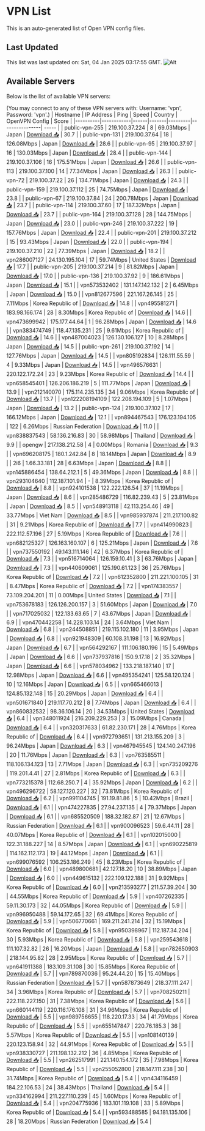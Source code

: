 # VPN List

This is an auto-generated list of Open VPN config files.

## Last Updated

This list was last updated on: Sat, 04 Jan 2025 03:17:55 GMT.
![Alt](https://repobeats.axiom.co/api/embed/186b98318ef1479477931607c1ad7d823f12451f.svg "Repobeats analytics image")

## Available Servers

Below is the list of available VPN servers:

(You may connect to any of these VPN servers with: Username: 'vpn', Password: 'vpn'.)
| Hostname | IP Address | Ping | Speed | Country | OpenVPN Config | Score |
|----------|------------|------|-------|---------|----------------| ----- |
| public-vpn-255 | 219.100.37.224 | 8 | 69.03Mbps | Japan | [Download 📥](./configs/server_0_JP.ovpn) | 30.7 |
| public-vpn-131 | 219.100.37.64 | 18 | 126.08Mbps | Japan | [Download 📥](./configs/server_1_JP.ovpn) | 28.6 |
| public-vpn-95 | 219.100.37.97 | 16 | 130.03Mbps | Japan | [Download 📥](./configs/server_2_JP.ovpn) | 28.4 |
| public-vpn-144 | 219.100.37.106 | 16 | 175.51Mbps | Japan | [Download 📥](./configs/server_3_JP.ovpn) | 26.6 |
| public-vpn-113 | 219.100.37.100 | 14 | 77.34Mbps | Japan | [Download 📥](./configs/server_4_JP.ovpn) | 26.3 |
| public-vpn-72 | 219.100.37.22 | 26 | 134.71Mbps | Japan | [Download 📥](./configs/server_5_JP.ovpn) | 24.3 |
| public-vpn-159 | 219.100.37.112 | 25 | 74.75Mbps | Japan | [Download 📥](./configs/server_6_JP.ovpn) | 23.8 |
| public-vpn-67 | 219.100.37.84 | 24 | 200.78Mbps | Japan | [Download 📥](./configs/server_7_JP.ovpn) | 23.7 |
| public-vpn-114 | 219.100.37.60 | 17 | 187.32Mbps | Japan | [Download 📥](./configs/server_8_JP.ovpn) | 23.7 |
| public-vpn-164 | 219.100.37.128 | 28 | 144.75Mbps | Japan | [Download 📥](./configs/server_9_JP.ovpn) | 23.0 |
| public-vpn-246 | 219.100.37.222 | 19 | 157.76Mbps | Japan | [Download 📥](./configs/server_10_JP.ovpn) | 22.4 |
| public-vpn-201 | 219.100.37.212 | 15 | 93.43Mbps | Japan | [Download 📥](./configs/server_11_JP.ovpn) | 22.0 |
| public-vpn-194 | 219.100.37.210 | 22 | 77.39Mbps | Japan | [Download 📥](./configs/server_12_JP.ovpn) | 18.2 |
| vpn286007127 | 24.130.195.104 | 17 | 59.74Mbps | United States | [Download 📥](./configs/server_13_US.ovpn) | 17.7 |
| public-vpn-205 | 219.100.37.214 | 9 | 81.82Mbps | Japan | [Download 📥](./configs/server_14_JP.ovpn) | 17.0 |
| public-vpn-136 | 219.100.37.92 | 9 | 186.61Mbps | Japan | [Download 📥](./configs/server_15_JP.ovpn) | 15.1 |
| vpn573532402 | 131.147.142.132 | 2 | 6.45Mbps | Japan | [Download 📥](./configs/server_16_JP.ovpn) | 15.0 |
| vpn812677596 | 221.167.26.145 | 25 | 7.11Mbps | Korea Republic of | [Download 📥](./configs/server_17_KR.ovpn) | 14.8 |
| vpn495581271 | 183.98.166.174 | 28 | 8.30Mbps | Korea Republic of | [Download 📥](./configs/server_18_KR.ovpn) | 14.6 |
| vpn473699942 | 175.177.44.64 | 1 | 96.28Mbps | Japan | [Download 📥](./configs/server_19_JP.ovpn) | 14.6 |
| vpn383474749 | 118.47.135.231 | 25 | 9.61Mbps | Korea Republic of | [Download 📥](./configs/server_20_KR.ovpn) | 14.6 |
| vpn487004023 | 126.130.106.127 | 10 | 8.28Mbps | Japan | [Download 📥](./configs/server_21_JP.ovpn) | 14.5 |
| public-vpn-261 | 219.100.37.192 | 14 | 127.76Mbps | Japan | [Download 📥](./configs/server_22_JP.ovpn) | 14.5 |
| vpn805192834 | 126.111.55.59 | 4 | 9.33Mbps | Japan | [Download 📥](./configs/server_23_JP.ovpn) | 14.5 |
| vpn496576631 | 220.122.172.24 | 23 | 9.23Mbps | Korea Republic of | [Download 📥](./configs/server_24_KR.ovpn) | 14.4 |
| vpn658545401 | 126.206.186.219 | 5 | 111.77Mbps | Japan | [Download 📥](./configs/server_25_JP.ovpn) | 13.9 |
| vpn212140070 | 175.114.235.135 | 34 | 9.06Mbps | Korea Republic of | [Download 📥](./configs/server_26_KR.ovpn) | 13.7 |
| vpn122208194109 | 122.208.194.109 | 5 | 1.07Mbps | Japan | [Download 📥](./configs/server_27_JP.ovpn) | 13.2 |
| public-vpn-124 | 219.100.37.102 | 17 | 166.12Mbps | Japan | [Download 📥](./configs/server_28_JP.ovpn) | 12.1 |
| vpn894467543 | 176.123.194.105 | 122 | 6.26Mbps | Russian Federation | [Download 📥](./configs/server_29_RU.ovpn) | 11.0 |
| vpn838837543 | 58.136.216.83 | 30 | 58.98Mbps | Thailand | [Download 📥](./configs/server_30_TH.ovpn) | 9.9 |
| opengw | 217.138.212.58 | 4 | 0.00Mbps | Romania | [Download 📥](./configs/server_31_RO.ovpn) | 9.3 |
| vpn696208175 | 180.1.242.84 | 8 | 18.14Mbps | Japan | [Download 📥](./configs/server_32_JP.ovpn) | 8.9 |
| 2i6 | 1.66.33.181 | 28 | 6.63Mbps | Japan | [Download 📥](./configs/server_33_JP.ovpn) | 8.8 |
| vpn145886454 | 138.64.212.1 | 5 | 49.36Mbps | Japan | [Download 📥](./configs/server_34_JP.ovpn) | 8.8 |
| vpn293104640 | 112.187.101.94 | - | 8.39Mbps | Korea Republic of | [Download 📥](./configs/server_35_KR.ovpn) | 8.8 |
| vpn924101538 | 122.222.126.54 | 37 | 11.19Mbps | Japan | [Download 📥](./configs/server_36_JP.ovpn) | 8.6 |
| vpn285486729 | 116.82.239.43 | 5 | 23.81Mbps | Japan | [Download 📥](./configs/server_37_JP.ovpn) | 8.5 |
| vpn548913118 | 42.113.254.46 | 49 | 33.77Mbps | Viet Nam | [Download 📥](./configs/server_38_VN.ovpn) | 8.5 |
| vpn985937874 | 211.217.100.82 | 31 | 9.21Mbps | Korea Republic of | [Download 📥](./configs/server_39_KR.ovpn) | 7.7 |
| vpn414990823 | 222.112.57.196 | 27 | 5.19Mbps | Korea Republic of | [Download 📥](./configs/server_40_KR.ovpn) | 7.6 |
| vpn682125327 | 126.163.160.107 | 6 | 125.21Mbps | Japan | [Download 📥](./configs/server_41_JP.ovpn) | 7.6 |
| vpn737550192 | 49.143.111.146 | 42 | 6.37Mbps | Korea Republic of | [Download 📥](./configs/server_42_KR.ovpn) | 7.3 |
| vpn516714064 | 126.159.10.41 | 3 | 63.76Mbps | Japan | [Download 📥](./configs/server_43_JP.ovpn) | 7.3 |
| vpn440609061 | 125.190.61.123 | 36 | 25.76Mbps | Korea Republic of | [Download 📥](./configs/server_44_KR.ovpn) | 7.2 |
| vpn612352800 | 211.221.100.105 | 31 | 8.47Mbps | Korea Republic of | [Download 📥](./configs/server_45_KR.ovpn) | 7.2 |
| vpn174383557 | 73.109.204.201 | 11 | 0.00Mbps | United States | [Download 📥](./configs/server_46_US.ovpn) | 7.1 |
| vpn753678183 | 126.126.200.157 | 3 | 51.60Mbps | Japan | [Download 📥](./configs/server_47_JP.ovpn) | 7.0 |
| vpn717025032 | 122.133.63.65 | 7 | 43.67Mbps | Japan | [Download 📥](./configs/server_48_JP.ovpn) | 6.9 |
| vpn470442258 | 14.228.103.14 | 24 | 3.64Mbps | Viet Nam | [Download 📥](./configs/server_49_VN.ovpn) | 6.8 |
| vpn244508851 | 219.115.102.180 | 11 | 3.95Mbps | Japan | [Download 📥](./configs/server_50_JP.ovpn) | 6.8 |
| vpn921948309 | 60.108.31.198 | 13 | 16.92Mbps | Japan | [Download 📥](./configs/server_51_JP.ovpn) | 6.7 |
| vpn564292167 | 111.106.180.196 | 15 | 5.49Mbps | Japan | [Download 📥](./configs/server_52_JP.ovpn) | 6.6 |
| vpn737937816 | 150.9.17.18 | 2 | 35.32Mbps | Japan | [Download 📥](./configs/server_53_JP.ovpn) | 6.6 |
| vpn578034962 | 133.218.187.140 | 17 | 12.98Mbps | Japan | [Download 📥](./configs/server_54_JP.ovpn) | 6.6 |
| vpn495354241 | 125.58.120.124 | 10 | 12.16Mbps | Japan | [Download 📥](./configs/server_55_JP.ovpn) | 6.5 |
| vpn665466013 | 124.85.132.148 | 15 | 20.29Mbps | Japan | [Download 📥](./configs/server_56_JP.ovpn) | 6.4 |
| vpn501671840 | 219.117.70.212 | 8 | 7.74Mbps | Japan | [Download 📥](./configs/server_57_JP.ovpn) | 6.4 |
| vpn860832532 | 98.36.106.14 | 20 | 34.53Mbps | United States | [Download 📥](./configs/server_58_US.ovpn) | 6.4 |
| vpn348011924 | 216.209.229.253 | 3 | 15.09Mbps | Canada | [Download 📥](./configs/server_59_CA.ovpn) | 6.4 |
| vpn320317633 | 61.82.230.171 | 28 | 4.76Mbps | Korea Republic of | [Download 📥](./configs/server_60_KR.ovpn) | 6.4 |
| vpn972793651 | 131.213.155.209 | 3 | 96.24Mbps | Japan | [Download 📥](./configs/server_61_JP.ovpn) | 6.3 |
| vpn467945545 | 124.140.247.196 | 20 | 11.76Mbps | Japan | [Download 📥](./configs/server_62_JP.ovpn) | 6.3 |
| vpn763585511 | 118.106.134.123 | 13 | 7.71Mbps | Japan | [Download 📥](./configs/server_63_JP.ovpn) | 6.3 |
| vpn735209276 | 119.201.4.41 | 27 | 2.81Mbps | Korea Republic of | [Download 📥](./configs/server_64_KR.ovpn) | 6.3 |
| vpn773215378 | 112.68.250.7 | 4 | 35.92Mbps | Japan | [Download 📥](./configs/server_65_JP.ovpn) | 6.2 |
| vpn496296722 | 58.127.120.227 | 32 | 73.81Mbps | Korea Republic of | [Download 📥](./configs/server_66_KR.ovpn) | 6.2 |
| vpn991104745 | 191.19.81.86 | 5 | 10.42Mbps | Brazil | [Download 📥](./configs/server_67_BR.ovpn) | 6.1 |
| vpn474227835 | 27.94.237.135 | 4 | 79.37Mbps | Japan | [Download 📥](./configs/server_68_JP.ovpn) | 6.1 |
| vpn685520509 | 188.32.182.87 | 21 | 12.67Mbps | Russian Federation | [Download 📥](./configs/server_69_RU.ovpn) | 6.1 |
| vpn900096523 | 59.6.44.11 | 28 | 40.07Mbps | Korea Republic of | [Download 📥](./configs/server_70_KR.ovpn) | 6.1 |
| vpn102015000 | 122.31.188.227 | 14 | 8.57Mbps | Japan | [Download 📥](./configs/server_71_JP.ovpn) | 6.1 |
| vpn690225819 | 114.162.112.173 | 19 | 44.12Mbps | Japan | [Download 📥](./configs/server_72_JP.ovpn) | 6.1 |
| vpn699076592 | 106.253.186.249 | 45 | 8.23Mbps | Korea Republic of | [Download 📥](./configs/server_73_KR.ovpn) | 6.0 |
| vpn489800681 | 42.127.18.20 | 10 | 38.89Mbps | Japan | [Download 📥](./configs/server_74_JP.ovpn) | 6.0 |
| vpn449615132 | 222.109.122.188 | 31 | 9.92Mbps | Korea Republic of | [Download 📥](./configs/server_75_KR.ovpn) | 6.0 |
| vpn213593277 | 211.57.39.204 | 30 | 44.55Mbps | Korea Republic of | [Download 📥](./configs/server_76_KR.ovpn) | 5.9 |
| vpn407262335 | 59.11.30.173 | 32 | 44.05Mbps | Korea Republic of | [Download 📥](./configs/server_77_KR.ovpn) | 5.9 |
| vpn996950488 | 59.14.172.65 | 32 | 69.41Mbps | Korea Republic of | [Download 📥](./configs/server_78_KR.ovpn) | 5.9 |
| vpn506770661 | 169.211.241.214 | 32 | 15.19Mbps | Korea Republic of | [Download 📥](./configs/server_79_KR.ovpn) | 5.8 |
| vpn950398967 | 112.187.34.204 | 30 | 5.93Mbps | Korea Republic of | [Download 📥](./configs/server_80_KR.ovpn) | 5.8 |
| vpn259543618 | 111.107.32.82 | 26 | 16.20Mbps | Japan | [Download 📥](./configs/server_81_JP.ovpn) | 5.8 |
| vpn782650903 | 218.144.95.82 | 28 | 2.95Mbps | Korea Republic of | [Download 📥](./configs/server_82_KR.ovpn) | 5.7 |
| vpn641911388 | 183.109.31.108 | 30 | 15.85Mbps | Korea Republic of | [Download 📥](./configs/server_83_KR.ovpn) | 5.7 |
| vpn789870036 | 95.24.44.20 | 15 | 15.40Mbps | Russian Federation | [Download 📥](./configs/server_84_RU.ovpn) | 5.7 |
| vpn587873649 | 218.37.111.247 | 34 | 3.96Mbps | Korea Republic of | [Download 📥](./configs/server_85_KR.ovpn) | 5.7 |
| vpn708250211 | 222.118.227.150 | 31 | 7.38Mbps | Korea Republic of | [Download 📥](./configs/server_86_KR.ovpn) | 5.6 |
| vpn660144119 | 220.116.176.108 | 31 | 34.96Mbps | Korea Republic of | [Download 📥](./configs/server_87_KR.ovpn) | 5.5 |
| vpn989756655 | 118.220.17.33 | 34 | 41.79Mbps | Korea Republic of | [Download 📥](./configs/server_88_KR.ovpn) | 5.5 |
| vpn655147847 | 220.76.185.3 | 36 | 5.57Mbps | Korea Republic of | [Download 📥](./configs/server_89_KR.ovpn) | 5.5 |
| vpn108140139 | 220.123.158.94 | 32 | 44.91Mbps | Korea Republic of | [Download 📥](./configs/server_90_KR.ovpn) | 5.5 |
| vpn938330727 | 211.198.132.212 | 36 | 4.85Mbps | Korea Republic of | [Download 📥](./configs/server_91_KR.ovpn) | 5.5 |
| vpn262517991 | 221.140.154.172 | 35 | 7.98Mbps | Korea Republic of | [Download 📥](./configs/server_92_KR.ovpn) | 5.5 |
| vpn255052800 | 218.147.111.238 | 30 | 31.74Mbps | Korea Republic of | [Download 📥](./configs/server_93_KR.ovpn) | 5.4 |
| vpn434116459 | 184.22.106.53 | 24 | 38.43Mbps | Thailand | [Download 📥](./configs/server_94_TH.ovpn) | 5.4 |
| vpn334162994 | 211.227.110.239 | 45 | 1.60Mbps | Korea Republic of | [Download 📥](./configs/server_95_KR.ovpn) | 5.4 |
| vpn204775936 | 183.101.119.108 | 33 | 5.89Mbps | Korea Republic of | [Download 📥](./configs/server_96_KR.ovpn) | 5.4 |
| vpn593488585 | 94.181.135.106 | 28 | 18.20Mbps | Russian Federation | [Download 📥](./configs/server_97_RU.ovpn) | 5.4 |
